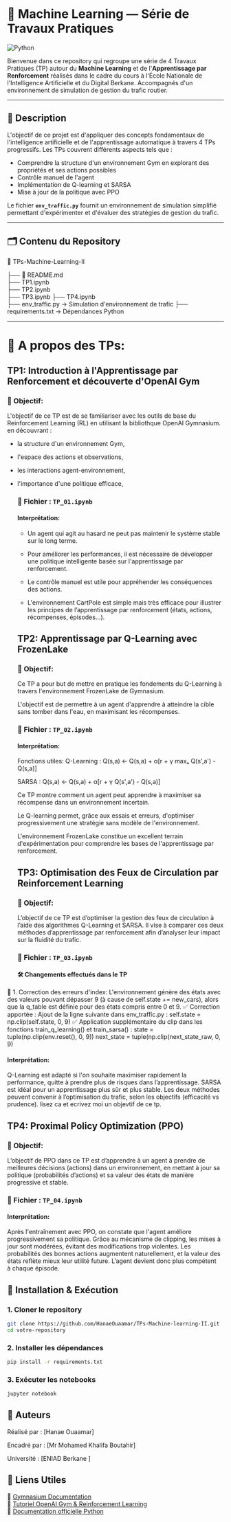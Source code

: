 # 🚦   Machine Learning — Série de Travaux Pratiques

![Python](https://img.shields.io/badge/Python-3.8%2B-blue) 

Bienvenue dans ce repository qui regroupe une série de 4 Travaux Pratiques (TP) autour du **Machine Learning** et de l'**Apprentissage par Renforcement** réalisés dans le cadre du cours à l'École Nationale de l'Intelligence Artificielle et du Digital Berkane. Accompagnés d'un environnement de simulation de gestion du trafic routier.

---

## 📄 Description

L'objectif de ce projet est d'appliquer des concepts fondamentaux de l'intelligence artificielle et de l'apprentissage automatique à travers 4 TPs progressifs. Les TPs couvrent différents aspects tels que :
- Comprendre la structure d'un environnement Gym en explorant des propriétés et ses actions possibles
- Contrôle manuel de l'agent
-  Implémentation de Q-learning et SARSA
-  Mise à jour de la politique avec PPO

Le fichier **`env_traffic.py`** fournit un environnement de simulation simplifié permettant d'expérimenter et d'évaluer des stratégies de gestion du trafic.

---

## 🗂️ Contenu du Repository
📂 TPs-Machine-Learning-II

├── 📄 README.md  
├── TP1.ipynb  
├── TP2.ipynb   
├── TP3.ipynb
├── TP4.ipynb    
├── env_traffic.py  → Simulation d'environnement de trafic
├── requirements.txt    → Dépendances Python


---

# 📌 A propos des TPs:
## TP1:  Introduction à l'Apprentissage par Renforcement et découverte d'OpenAI Gym
### 🎯 Objectif:
 L'objectif de ce TP est de se familiariser avec les outils de base du Reinforcement Learning (RL) en utilisant
 la bibliothque OpenAI Gymnasium. en découvrant : 
  - la structure d'un environnement Gym,
  - l'espace des actions et observations,
  - les interactions agent-environnement,
  - l'importance d'une politique efficace,
    
    ### 📁 Fichier : `TP_01.ipynb`
    #### Interprétation:
    
    - Un agent qui agit au hasard ne peut pas maintenir le système stable sur le long terme.

    - Pour améliorer les performances, il est nécessaire de développer une politique intelligente basée sur l'apprentissage par renforcement.

    - Le contrôle manuel est utile pour appréhender les conséquences des actions.

    - L'environnement CartPole est simple mais très efficace pour illustrer les principes de l’apprentissage par renforcement (états, actions, récompenses, épisodes...).

    ## TP2:  Apprentissage par Q-Learning avec FrozenLake
    ### 🎯 Objectif:
    
    Ce TP a pour but de mettre en pratique les fondements du Q-Learning à travers l'environnement FrozenLake de Gymnasium.

    L'objectif est de permettre à un agent d'apprendre à atteindre la cible sans tomber dans l'eau, en maximisant les récompenses.
    
     ### 📁 Fichier : `TP_02.ipynb`
     #### Interprétation:
    
    Fonctions utiles:
    Q-Learning : Q(s,a) ← Q(s,a) + α[r + γ maxₐ Q(s',a') - Q(s,a)]
    
    SARSA	:   Q(s,a) ← Q(s,a) + α[r + γ Q(s',a') - Q(s,a)]
    
    Ce TP montre comment un agent peut apprendre à maximiser sa récompense dans un environnement incertain.

    Le Q-learning permet, grâce aux essais et erreurs, d'optimiser progressivement une stratégie sans modèle de l'environnement.

    L'environnement FrozenLake constitue un excellent terrain d'expérimentation pour comprendre les bases de l'apprentissage par renforcement.

    ## TP3:  Optimisation des Feux de Circulation par Reinforcement Learning
    ### 🎯 Objectif:
    
    L’objectif de ce TP est d’optimiser la gestion des feux de circulation à l’aide des algorithmes Q-Learning et SARSA. Il vise à comparer ces deux méthodes d’apprentissage 
    par renforcement afin d’analyser leur impact sur la fluidité du trafic.

    ### 📁 Fichier : `TP_03.ipynb`
    #### 🛠 Changements effectués dans le TP
   🔧 1. Correction des erreurs d'index:
      L'environnement génère des états avec des valeurs pouvant dépasser 9 (à cause de self.state += new_cars), alors que la q_table est définie pour des états compris 
      entre 0 et 9.
      ✅ Correction apportée :
      Ajout de la ligne suivante dans env_traffic.py :
      self.state = np.clip(self.state, 0, 9)
      ✅ Application supplémentaire du clip dans les fonctions train_q_learning() et train_sarsa() :
      state = tuple(np.clip(env.reset(), 0, 9))
      next_state = tuple(np.clip(next_state_raw, 0, 9)

  #### Interprétation:
  Q-Learning est adapté si l'on souhaite maximiser rapidement la performance, quitte à prendre plus de risques dans l’apprentissage.
  SARSA est idéal pour un apprentissage plus sûr et plus stable.
  Les deux méthodes peuvent convenir à l’optimisation du trafic, selon les objectifs (efficacité vs prudence).    lisez ca et ecrivez moi un objevtif de ce tp.

 ## TP4: Proximal Policy Optimization (PPO)

### 🎯 Objectif:
L’objectif de PPO dans ce TP est d’apprendre à un agent à prendre de meilleures décisions (actions) dans un environnement, en mettant à jour sa politique (probabilités d’actions) et sa valeur des états de manière progressive et stable.

 ### 📁 Fichier : `TP_04.ipynb`
 
   #### Interprétation:
   
Après l'entraînement avec PPO, on constate que l'agent améliore progressivement sa politique. Grâce au mécanisme de clipping, les mises à jour sont modérées, évitant des modifications trop violentes. Les probabilités des bonnes actions augmentent naturellement, et la valeur des états reflète mieux leur utilité future. L’agent devient donc plus compétent à chaque épisode.

## 🚀 Installation & Exécution

### 1. Cloner le repository


```bash
git clone https://github.com/HanaeOuaamar/TPs-Machine-learning-II.git
cd votre-repository
```

### 2. Installer les dépendances

```bash
pip install -r requirements.txt
```
### 3. Exécuter les notebooks 
```bash
jupyter notebook
```





    


## 👥 Auteurs
Réalisé par : [Hanae Ouaamar]

Encadré par : [Mr Mohamed Khalifa Boutahir]

Université : [ENIAD Berkane ]

## 🔗 Liens Utiles  

📌 [Gymnasium Documentation](https://www.gymlibrary.dev/)  
📌 [Tutoriel OpenAI Gym & Reinforcement Learning](https://huggingface.co/blog/deep-rl-intro)  
📌 [Documentation officielle Python](https://docs.python.org/3/)  







